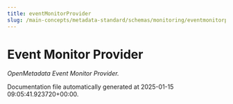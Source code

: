 ```yaml
---
title: eventMonitorProvider
slug: /main-concepts/metadata-standard/schemas/monitoring/eventmonitorprovider
---
```


# Event Monitor Provider

*OpenMetadata Event Monitor Provider.*



Documentation file automatically generated at 2025-01-15 09:05:41.923720+00:00.
